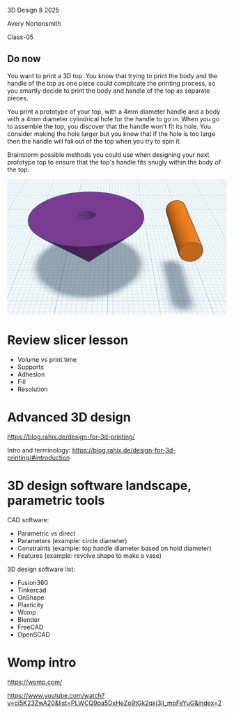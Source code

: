 3D Design 8 2025

Avery Nortonsmith

Class-05

## Do now

You want to print a 3D top. You know that trying to print the body and the handle
of the top as one piece could complicate the printing process, so you smartly decide
to print the body and handle of the top as separate pieces.

You print a prototype of your top, with a 4mm diameter handle and a body with a 4mm
diameter cylindrical hole for the handle to go in. When you go to assemble the top,
you discover that the handle won't fit its hole. You consider making the hole larger
but you know that if the hole is too large then the handle will fall out of the top
when you try to spin it.

Brainstorm possible methods you could use when designing your next prototype top to
ensure that the top's handle fits snugly within the body of the top.

![separated](separated.png)

# Review slicer lesson

- Volume vs print time
- Supports
- Adhesion
- Fill
- Resolution

# Advanced 3D design

https://blog.rahix.de/design-for-3d-printing/

Intro and terminology: https://blog.rahix.de/design-for-3d-printing/#introduction

# 3D design software landscape, parametric tools

CAD software:

- Parametric vs direct
- Parameters (example: circle diameter)
- Constraints (example: top handle diameter based on hold diameter)
- Features (example: revolve shape to make a vase)

3D design software list:

- Fusion360
- Tinkercad
- OnShape
- Plasticity
- Womp
- Blender
- FreeCAD
- OpenSCAD

# Womp intro

https://womp.com/

https://www.youtube.com/watch?v=ci5K23ZwA20&list=PLWCQ9pa5DxHeZo9tGk2qxj3jl_mpFeYuG&index=2
